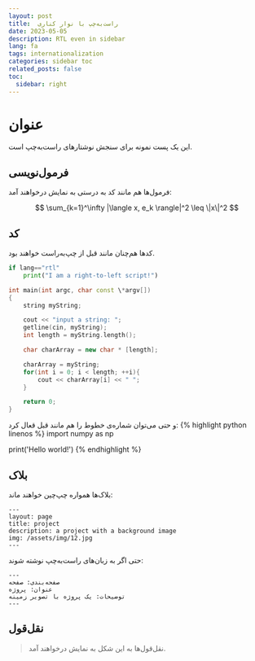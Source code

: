 ```yaml
---
layout: post
title:  راست‌به‌چپ با نوار کناری
date: 2023-05-05
description: RTL even in sidebar
lang: fa
tags: internationalization
categories: sidebar toc 
related_posts: false
toc:
  sidebar: right
---
```


# عنوان
این یک پست نمونه برای سنجش نوشتارهای راست‌به‌چپ است.


## فرمول‌نویسی
فرمول‌ها هم مانند کد به درستی به نمایش در‌خواهند آمد:


$$
\sum_{k=1}^\infty |\langle x, e_k \rangle|^2 \leq \|x\|^2
$$

## کد
کدها هم‌چنان مانند قبل از چپ‌به‌راست خواهند بود.

```python
if lang=="rtl"
    print("I am a right-to-left script!")
```

```c++
int main(int argc, char const \*argv[])
{
    string myString;

    cout << "input a string: ";
    getline(cin, myString);
    int length = myString.length();

    char charArray = new char * [length];

    charArray = myString;
    for(int i = 0; i < length; ++i){
        cout << charArray[i] << " ";
    }

    return 0;
}
```

و حتی می‌توان شماره‌ی خطوط را هم مانند قبل قعال کرد:
{% highlight python linenos %}
import numpy as np

print('Hello world!')
{% endhighlight %}



## بلاک
بلاک‌ها همواره چپ‌چین خواهند ماند:

    ---
    layout: page
    title: project
    description: a project with a background image
    img: /assets/img/12.jpg
    ---
    
حتی اگر به زبان‌های راست‌به‌چپ نوشته شوند:
    
    ---
    صفحه‌بندی: صفحه
    عنوان: پروژه
    توضیحات: یک پروژه با تصویر زمینه
    ---
    
## نقل‌قول
> نقل‌قول‌ها به این شکل به نمایش درخواهند آمد.
